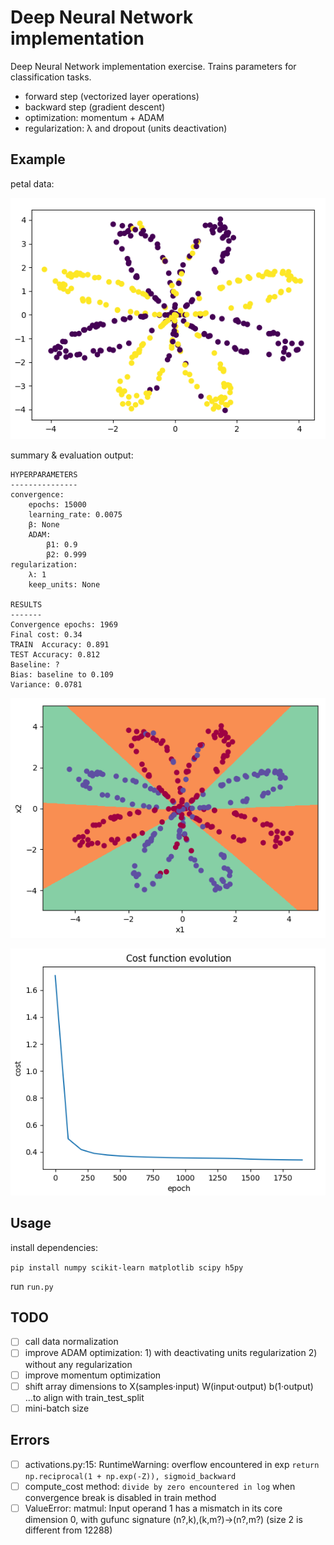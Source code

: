 # Deep Neural Network implementation

Deep Neural Network implementation exercise. Trains parameters for classification tasks.

+ forward step (vectorized layer operations)
+ backward step (gradient descent)
+ optimization: momentum + ADAM
+ regularization: λ and dropout (units deactivation)

## Example

petal data:

![1](./img/petal1.png)

summary & evaluation output:

```
HYPERPARAMETERS
---------------
convergence:
    epochs: 15000
    learning_rate: 0.0075
    β: None
    ADAM:
        β1: 0.9
        β2: 0.999
regularization:
    λ: 1
    keep_units: None

RESULTS
-------
Convergence epochs: 1969
Final cost: 0.34
TRAIN  Accuracy: 0.891
TEST Accuracy: 0.812
Baseline: ?
Bias: baseline to 0.109
Variance: 0.0781
```

![2](./img/petal2.png)

![3](./img/petal_cost.png)

## Usage

install dependencies:

`pip install numpy scikit-learn matplotlib scipy h5py`

run `run.py`

## TODO

- [ ] call data normalization
- [ ] improve ADAM optimization: 1) with deactivating units regularization 2) without any regularization
- [ ] improve momentum optimization
- [ ] shift array dimensions to X(samples·input) W(input·output) b(1·output) ...to align with train_test_split
- [ ] mini-batch size

## Errors

- [ ] activations.py:15: RuntimeWarning: overflow encountered in exp `return np.reciprocal(1 + np.exp(-Z)), sigmoid_backward`
- [ ] compute_cost method: `divide by zero encountered in log` when convergence break is disabled in train method
- [ ] ValueError: matmul: Input operand 1 has a mismatch in its core dimension 0, with gufunc signature (n?,k),(k,m?)->(n?,m?) (size 2 is different from 12288)

